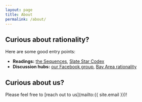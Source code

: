 ```yaml
---
layout: page
title: About
permalink: /about/
---
```


## Curious about rationality?
Here are some good entry points:

* **Readings:** [the Sequences](https://wiki.lesswrong.com/wiki/Original_sequences#Map_and_Territory), [Slate Star Codex](http://slatestarcodex.com)
* **Discussion hubs:** [our Facebook group](https://www.facebook.com/groups/seattlerationality/), [Bay Area rationality](http://bayrationality.com)

## Curious about us?
Please feel free to [reach out to us](mailto:{{ site.email }})!
